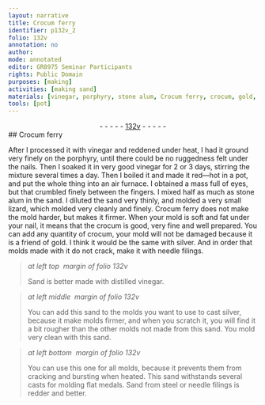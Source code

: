 ```yaml
---
layout: narrative
title: Crocum ferry
identifier: p132v_2
folio: 132v
annotation: no
author:
mode: annotated
editor: GR8975 Seminar Participants
rights: Public Domain
purposes: [making]
activities: [making sand]
materials: [vinegar, porphyry, stone alum, Crocum ferry, crocum, gold, silver, needle filings, Sand, sand, steel]
tools: [pot]
---
```


 <div class="folio" align="center">- - - - - <a href="http://gallica.bnf.fr/ark:/12148/btv1b10500001g/f270.item.r=" target="_blank">132v</a> - - - - - </div> 
## Crocum ferry

  <span class="activity"></span> 
 After I processed it with <span class="material">vinegar</span> and reddened under heat, I had it ground very finely on the <span class="material">porphyry</span>, until there could be no ruggedness felt under the nails. Then I soaked it in very good <span class="material">vinegar</span> for 2 or 3 days, stirring the mixture several times a day. Then I boiled it and made it red—hot in a <span class="tool">pot</span>, and put the whole thing into an air furnace. I obtained a mass full of eyes, but that crumbled finely between the fingers. I mixed half as much as <span class="material">stone alum</span> in the sand. I diluted the sand very thinly, and molded a very small <span class="animal">lizard</span>, which molded very cleanly and finely. <span class="material">Crocum ferry</span> does not make the mold harder, but makes it firmer. When your mold is soft and fat under your nail, it means that the <span class="material">crocum</span> is good, very fine and well prepared. You can add any quantity of crocum, your mold will not be damaged because it is a friend of <span class="material">gold</span>. I think it would be the same with <span class="material">silver</span>. And in order that molds made with it do not crack, make it with <span class="material">needle filings</span>. 
 
> *at left top  margin of folio 132v*
> 
> <span class="material">Sand</span> is better made with distilled <span class="material">vinegar</span>. 
 
> *at left middle  margin of folio 132v*
> 
> You can add this <span class="material">sand</span> to the molds you want to use to cast <span class="material">silver</span>, because it make molds firmer, and when you scratch it, you will find it a bit rougher than the other molds not made from this <span class="material">sand</span>. You mold very clean with this <span class="material">sand</span>.
 
> *at left bottom  margin of folio 132v*
> 
> You can use this one for all molds, because it prevents them from cracking and bursting when heated. This <span class="material">sand</span> withstands several casts for molding flat medals. <span class="material">Sand</span> from <span class="material">steel</span> or <span class="material">needle filings</span> is redder and better. 
 